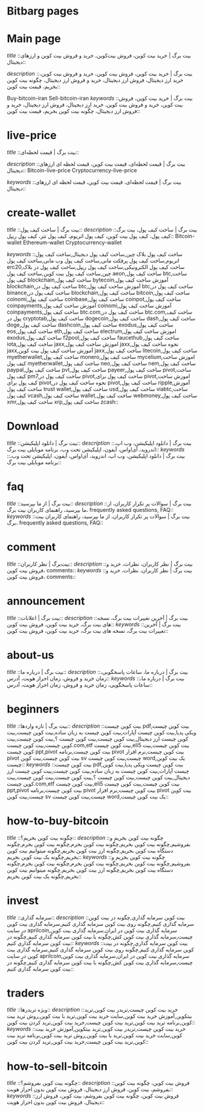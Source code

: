 # Bitbarg pages

# Main page
*title* 
::بیت برگ | خرید بیت کوین، فروش بیت‌کوین، خرید و فروش بیت کوین و ارزهای دیجیتال::

*description*
::بیت برگ | خرید بیت کوین، فروش بیت کوین، خرید و فروش بیت کوین، خرید ارز دیجیتال، فروش ارز دیجیتال، خرید و فروش ارز دیجیتال، چگونه بیت کوین بخریم، قیمت بیت کوین::

Buy-bitcoin-iran
Sell-bitcoin-iran
*keywords*
::بیت برگ | خرید بیت کوین، فروش بیت کوین، خرید و فروش بیت کوین، خرید ارز دیجیتال، فروش ارز دیجیتال، خرید و فروش ارز دیجیتال، چگونه بیت کوین بخریم، قیمت بیت کوین::

# live-price
*title*
::بیت برگ | قیمت لحظه‌ای::

*description*
::بیت برگ | قیمت لحظه‌ای، قیمت بیت کوین، قیمت لحظه ای ارزهای دیجیتال::
Bitcoin-live-price
Cryptocurrency-live-price

*keywords*
::بیت برگ | قیمت لحظه‌ای، قیمت بیت کوین، قیمت لحظه ای ارزهای دیجیتال::

# create-wallet
*title*
::بیت برگ | ساخت کیف پول::
*description*
::بیت برگ | ساخت کیف پول، بیت برگ کیف پول، کیف پول بیت کوین، کیف پول اتریوم، کیف پول تتر، کیف پول ریپل::
Bitcoin-wallet
Ethereum-wallet
Cryptocurrency-wallet

*keywords*
::ساخت کیف پول بلاک چین,ساخت کیف پول دیجیتال,ساخت کیف پول اتریوم,ساخت کیف پول پرفکت مانی,ساخت کیف پول وب مانی,ساخت کیف پول erc20,ساخت کیف پول الکترونیکی,ساخت کیف پول ریپل,ساخت کیف پول در بلاک چین,ساخت کیف پول بیت کوین,ساخت کیف پول aeon,ساخت کیف پول btc,ساخت کیف پول blockchain,ساخت کیف پول bytecoin,آموزش ساخت کیف پول blockchain,ساخت کیف پول در btc,آموزش ساخت کیف پول btc,ساخت کیف پول در binance,ساخت کیف پول در blockchain,ساخت کیف پول bitcoin,ساخت کیف پول coinomi,ساخت کیف پول coinbase,ساخت کیف پول coinpot,ساخت کیف پول coinpayments,آموزش ساخت کیف پول coinomi,آموزش ساخت کیف پول coinpayments,ساخت کیف پول btc.com,ساخت کیف پول در btc.com,ساخت کیف پول در cryptotab,ساخت کیف پول dogecoin,ساخت کیف پول dash,ساخت کیف پول doge,ساخت کیف پول dashcoin,ساخت کیف پول exodus,ساخت کیف پول eos,ساخت کیف پول eth,ساخت کیف پول electrum,اموزش ساخت کیف پول exodus,ساخت کیف پول f2pool,ساخت کیف پول faucethub,ساخت کیف پول iota,ساخت کیف پول jaxx,اموزش ساخت کیف پول jaxx,نحوه ساخت کیف پول jaxx,آموزش ساخت کیف پول بیت کوین jaxx,ساخت کیف پول litecoin,ساخت کیف پول myetherwallet,ساخت کیف پول monero,ساخت کیف پول mycelium,اموزش ساخت کیف پول myetherwallet,ساخت کیف پول neo,ساخت کیف پول nem,ساخت کیف پول paypal,ساخت کیف پول pvt,ساخت کیف پول payeer,ساخت کیف پول pivot,ساخت کیف پول pm7,ساخت کیف پول در pivot,ساخت کیف پول برای pivot,اموزش ساخت کیف پول برای pivot,نحوه ساخت کیف پول در pivot,ساخت کیف پول ripple,آموزش ساخت کیف پول trust wallet,ساخت کیف پول usd,ساخت کیف پول viabtc,ساخت کیف پول vcash,ساخت کیف پول wallet,ساخت کیف پول webmoney,ساخت کیف پول xmr,ساخت کیف پول xrp,ساخت کیف پول zcash::
# Download
*title*
::بیت برگ | دانلود اپلیکیشن::
*description*
::بیت برگ | دانلود اپلیکیشن، وب اپ، اندروید، آی‌او‌اس، آیفون، اپلیکیشن تحت وب، برنامه موبایلی بیت برگ::
*keywords*
::بیت برگ | دانلود اپلیکیشن، وب اپ، اندروید، آی‌او‌اس، آیفون، اپلیکیشن تحت وب، برنامه موبایلی بیت برگ::

# faq
*title*
::بیت برگ | از ما بپرسید::
*description*
::بیت برگ | سوالات پر تکرار کاربران، از ما بپرسید، راهنمای کاربران بیت برگ، frequently asked questions, FAQ::
*keywords*
::بیت برگ | سوالات پر تکرار کاربران، از ما بپرسید، راهنمای کاربران بیت برگ، frequently asked questions, FAQ::


# comment
*title*
::بیت‌برگ | نظر کاربران::
*description*
::بیت برگ | نظر کاربران، نظرات، خرید و فروش بیت کوین، comments::
*keywords*
::بیت برگ | نظر کاربران، نظرات، خرید و فروش بیت کوین، comments::

# announcement
*title*
::بیت برگ | اعلانات::
*description*
::بیت برگ | آخرین تغییرات بیت برگ، نسخه های بیت برگ، خرید بیت کوین، فروش بیت کوین::
*keywords*
::بیت برگ | آخرین تغییرات بیت برگ، نسخه های بیت برگ، خرید بیت کوین، فروش بیت کوین::

# about-us
*title*
::بیت برگ | درباره ما::
*description*
::بیت برگ | درباره ما، ساعات پاسخگویی، زمان خرید و فروش، زمان احراز هویت، آدرس::
*keywords*
::بیت برگ | درباره ما، ساعات پاسخگویی، زمان خرید و فروش، زمان احراز هویت، آدرس::

# beginners
*title*
::بیت برگ | تازه واردها::
*description*
::بیت کوین چیست pdf,بیت کوین چیست ویکی پدیا,بیت کوین چیست آپارات,بیت کوین چیست به زبان ساده,بيت كوين چیست,بیت کوین چیست ارز دیجیتال,بيت کوین چیست,بیت کوین چیست ؟,بيت كوين چيست,بيت کوين چيست,بیت کوین چیست.com,etf بیت کوین چیست,eli5 بیت کوین چیست,بیت کوین چیست ppt,pivot بیت کوین چیست,برنامه pivot بیت کوین چیست,نرم افزار pivot بیت کوین چیست,بیت کوین sv چیست,بیت کوین چیست word,یک بیت کوین چیست::
*keywords*
::بیت کوین چیست pdf,بیت کوین چیست ویکی پدیا,بیت کوین چیست آپارات,بیت کوین چیست به زبان ساده,بيت كوين چیست,بیت کوین چیست ارز دیجیتال,بيت کوین چیست,بیت کوین چیست ؟,بيت كوين چيست,بيت کوين چيست,بیت کوین چیست.com,etf بیت کوین چیست,eli5 بیت کوین چیست,بیت کوین چیست ppt,pivot بیت کوین چیست,برنامه pivot بیت کوین چیست,نرم افزار pivot بیت کوین چیست,بیت کوین sv چیست,بیت کوین چیست word,یک بیت کوین چیست::

# how-to-buy-bitcoin
*title*
::چگونه بیت کوین بخریم؟::
*description*
::چگونه بیت کوین بخریم و بفروشیم,چگونه بيت كوين بخريم,چگونه بیت کوین بخرم,چگونه بيت كوين بخرم,چگونه دستگاه بیت کوین بخریم,چگونه ارز بیت کوین بخریم,چگونه میتوانیم بیت کوین بخریم,چگونه یک بیت کوین بخریم::
*keywords*
::چگونه بیت کوین بخریم و بفروشیم,چگونه بيت كوين بخريم,چگونه بیت کوین بخرم,چگونه بيت كوين بخرم,چگونه دستگاه بیت کوین بخریم,چگونه ارز بیت کوین بخریم,چگونه میتوانیم بیت کوین بخریم,چگونه یک بیت کوین بخریم::

# invest
*title*
::سرمایه گذاری::
*description*
::بيت كوين سرمايه گذاري,چگونه در بیت کوین سرمایه گذاری کنیم,چگونه روی بیت کوین سرمایه گذاری کنیم,سرمایه گذاری بیت کوین در سایت aprilcoin,سرمایه گذاری بیت کوین در ایران,سرمایه گذاری بیت کوین چیست,سرمایه گذاری بیت کوین کش,چگونه با بیت کوین سرمایه گذاری کنیم,چگونه در بيت كوين سرمايه گذاري كنيم::
*keywords*
::بيت كوين سرمايه گذاري,چگونه در بیت کوین سرمایه گذاری کنیم,چگونه روی بیت کوین سرمایه گذاری کنیم,سرمایه گذاری بیت کوین در سایت aprilcoin,سرمایه گذاری بیت کوین در ایران,سرمایه گذاری بیت کوین چیست,سرمایه گذاری بیت کوین کش,چگونه با بیت کوین سرمایه گذاری کنیم,چگونه در بيت كوين سرمايه گذاري كنيم::

# traders
*title*
::ویژه تریدرها::
*description*
::خرید بیت کوین چیست,تریدر بیت کوین,تريد بيتكوين,آموزش خرید بیت کوین,سایت خرید بیت کوین,ترید با بیت کوین,روش ترید بیت کوین,برنامه ترید بیت کوین,ترید بیت کوین چیست,خرید بیت کوین,تريد كردن بيت كوين::
*keywords*
::خرید بیت کوین چیست,تریدر بیت کوین,تريد بيتكوين,آموزش خرید بیت کوین,سایت خرید بیت کوین,ترید با بیت کوین,روش ترید بیت کوین,برنامه ترید بیت کوین,ترید بیت کوین چیست,خرید بیت کوین,تريد كردن بيت كوين::

# how-to-sell-bitcoin
*title*
::چگونه بیت کوین بفروشم؟::
*description*
::فروش بیت کوین، چگونه بیت کوین بفروشم، بیت کوین، فروش ارز دیجیتال، فروش بیت کوین بدون احراز هویت::
*keywords*
::فروش بیت کوین، چگونه بیت کوین بفروشم، بیت کوین، فروش ارز دیجیتال، فروش بیت کوین بدون احراز هویت::


